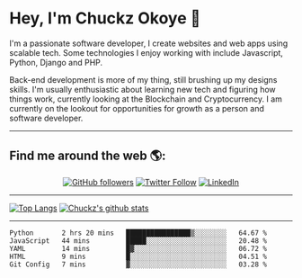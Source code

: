 # Hey, I'm Chuckz Okoye 👑


I'm a passionate software developer, I create websites and web apps using scalable tech. Some technologies I enjoy working with include Javascript, Python, Django and PHP.

Back-end development is more of my thing, still brushing up my designs skills. I'm usually enthusiastic about learning new tech and figuring how things work, currently looking at the Blockchain and Cryptocurrency.
I am currently on the lookout for opportunities for growth as a person and software developer.

-----

## Find me around the web 🌎:
<p align="center">
    <a href="https://github.com/tricelex"><img alt="GitHub followers" src="https://img.shields.io/github/followers/tricelex?style=social"></a>
	<a href="https://twitter.com/chuckzokoye"><img alt="Twitter Follow" src="https://img.shields.io/twitter/follow/chuckzokoye?style=social"></a>
	<a href="https://www.linkedin.com/in/chuckzokoye"><img src="https://img.shields.io/badge/LinkedIn--_.svg?style=social&logo=linkedin" alt="LinkedIn"></a>
</p>

-----
[![Top Langs](https://github-readme-stats.vercel.app/api/top-langs/?username=tricelex)](https://github.com/anuraghazra/github-readme-stats)   [![Chuckz's github stats](https://github-readme-stats.vercel.app/api?username=tricelex&count_private=true&show_icons=true&theme=shades-of-purple)](https://github.com/anuraghazra/github-readme-stats)





-----

<!--START_SECTION:waka-->
```text
Python       2 hrs 20 mins   ████████████████▒░░░░░░░░   64.67 % 
JavaScript   44 mins         █████░░░░░░░░░░░░░░░░░░░░   20.48 % 
YAML         14 mins         █▓░░░░░░░░░░░░░░░░░░░░░░░   06.72 % 
HTML         9 mins          █░░░░░░░░░░░░░░░░░░░░░░░░   04.51 % 
Git Config   7 mins          ▓░░░░░░░░░░░░░░░░░░░░░░░░   03.28 % 
```
<!--END_SECTION:waka-->